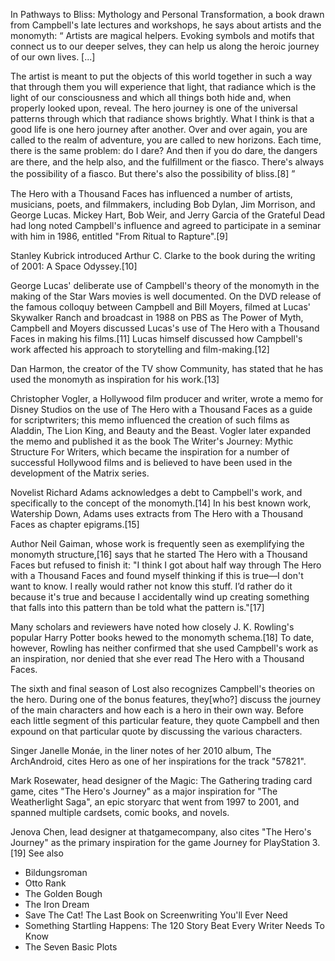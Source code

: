 In Pathways to Bliss: Mythology and Personal Transformation, a book drawn from Campbell's late lectures and workshops, he says about artists and the monomyth:
“ 	Artists are magical helpers. Evoking symbols and motifs that connect us to our deeper selves, they can help us along the heroic journey of our own lives. [...]

The artist is meant to put the objects of this world together in such a way that through them you will experience that light, that radiance which is the light of our consciousness and which all things both hide and, when properly looked upon, reveal. The hero journey is one of the universal patterns through which that radiance shows brightly. What I think is that a good life is one hero journey after another. Over and over again, you are called to the realm of adventure, you are called to new horizons. Each time, there is the same problem: do I dare? And then if you do dare, the dangers are there, and the help also, and the fulﬁllment or the ﬁasco. There's always the possibility of a ﬁasco. But there's also the possibility of bliss.[8]
	”

The Hero with a Thousand Faces has influenced a number of artists, musicians, poets, and filmmakers, including Bob Dylan, Jim Morrison, and George Lucas. Mickey Hart, Bob Weir, and Jerry Garcia of the Grateful Dead had long noted Campbell's influence and agreed to participate in a seminar with him in 1986, entitled "From Ritual to Rapture".[9]

Stanley Kubrick introduced Arthur C. Clarke to the book during the writing of 2001: A Space Odyssey.[10]

George Lucas' deliberate use of Campbell's theory of the monomyth in the making of the Star Wars movies is well documented. On the DVD release of the famous colloquy between Campbell and Bill Moyers, filmed at Lucas' Skywalker Ranch and broadcast in 1988 on PBS as The Power of Myth, Campbell and Moyers discussed Lucas's use of The Hero with a Thousand Faces in making his films.[11] Lucas himself discussed how Campbell's work affected his approach to storytelling and film-making.[12]

Dan Harmon, the creator of the TV show Community, has stated that he has used the monomyth as inspiration for his work.[13]

Christopher Vogler, a Hollywood film producer and writer, wrote a memo for Disney Studios on the use of The Hero with a Thousand Faces as a guide for scriptwriters; this memo influenced the creation of such films as Aladdin, The Lion King, and Beauty and the Beast. Vogler later expanded the memo and published it as the book The Writer's Journey: Mythic Structure For Writers, which became the inspiration for a number of successful Hollywood films and is believed to have been used in the development of the Matrix series.

Novelist Richard Adams acknowledges a debt to Campbell's work, and specifically to the concept of the monomyth.[14] In his best known work, Watership Down, Adams uses extracts from The Hero with a Thousand Faces as chapter epigrams.[15]

Author Neil Gaiman, whose work is frequently seen as exemplifying the monomyth structure,[16] says that he started The Hero with a Thousand Faces but refused to finish it: "I think I got about half way through The Hero with a Thousand Faces and found myself thinking if this is true—I don't want to know. I really would rather not know this stuff. I’d rather do it because it's true and because I accidentally wind up creating something that falls into this pattern than be told what the pattern is."[17]

Many scholars and reviewers have noted how closely J. K. Rowling's popular Harry Potter books hewed to the monomyth schema.[18] To date, however, Rowling has neither confirmed that she used Campbell's work as an inspiration, nor denied that she ever read The Hero with a Thousand Faces.

The sixth and final season of Lost also recognizes Campbell's theories on the hero. During one of the bonus features, they[who?] discuss the journey of the main characters and how each is a hero in their own way. Before each little segment of this particular feature, they quote Campbell and then expound on that particular quote by discussing the various characters.

Singer Janelle Monáe, in the liner notes of her 2010 album, The ArchAndroid, cites Hero as one of her inspirations for the track "57821".

Mark Rosewater, head designer of the Magic: The Gathering trading card game, cites "The Hero's Journey" as a major inspiration for "The Weatherlight Saga", an epic storyarc that went from 1997 to 2001, and spanned multiple cardsets, comic books, and novels.

Jenova Chen, lead designer at thatgamecompany, also cites "The Hero's Journey" as the primary inspiration for the game Journey for PlayStation 3.[19]
See also

- Bildungsroman
- Otto Rank
- The Golden Bough
- The Iron Dream
- Save The Cat! The Last Book on Screenwriting You'll Ever Need
- Something Startling Happens: The 120 Story Beat Every Writer Needs To Know
- The Seven Basic Plots
